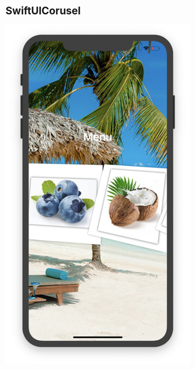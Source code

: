 # SwiftUICorusel

![alt text](https://github.com/ram4ik/SwiftUICorusel/blob/master/SwiftUICorusel/Assets.xcassets/screen.imageset/Screenshot%202019-09-26%20at%2008.31.06.png)

